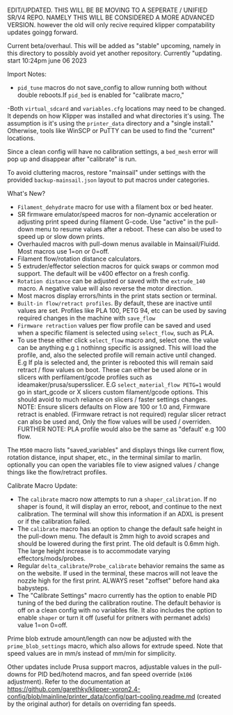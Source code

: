 EDIT/UPDATED. THIS WILL BE BE MOVING TO A SEPERATE / UNIFIED SR/V4 REPO. NAMELY THIS WILL BE CONSIDERED A MORE ADVANCED VERSION. however the old will only recive required klipper compatability updates goingg forward. 

Current beta/overhaul. This will be added as "stable" upcoming, namely in this directory to possibly avoid yet another repository. Currently "updating. start 10:24pm june 06 2023

Import Notes:
- `pid_tune` macros do not save_config to allow running both without double reboots.If `pid_bed` is enabled for "calibrate macro," 

-Both `virtual_sdcard` and `variables.cfg` locations may need to be changed. It depends on how Klipper was installed and what directories it's using. The assumption is it's using the `printer_data` directory and a "single install." Otherwise, tools like WinSCP or PuTTY can be used to find the "current" locations.

Since a clean config will have no calibration settings, a `bed_mesh` error will pop up and disappear after "calibrate" is run. 

To avoid cluttering macros, restore "mainsail" under settings with the provided `backup-mainsail.json` layout to put macros under categories.

What's New?
- `Filament_dehydrate` macro for use with a filament box or bed heater.
- SR firmware emulator/speed macros for non-dynamic acceleration or adjusting print speed during filament G-code. Use "active" in the pull-down menu to resume values after a reboot. These can also be used to speed up or slow down prints.
- Overhauled macros with pull-down menus available in Mainsail/Fluidd. Most macros use 1=on or 0=off.
- Filament flow/rotation distance calculators.
- 5 extruder/effector selection macros for quick swaps or common mod support. The default will be v400 effector on a fresh config.
- `Rotation distance` can be adjusted or saved with the `extrude_140` macro. A negative value will also reverse the motor direction.
- Most macros display errors/hints in the print stats section or terminal.
- `Built-in flow/retract profiles`. By default, these are inactive until values are set. Profiles like PLA 100, PETG 94, etc can be used by saving required changes in the machine with `save_flow` 
- `Firmware retraction` values per flow profile can be saved and used when a specific filament is selected using `select_flow`, such as PLA.
- To use these either click `select_flow` macro and, select one. the value can be anything e.g `1` nothinng specific is assigned. This will load the profile, and, also the selected profile will remain active until changed. 
E.g If pla is selected and, the printer is rebooted this will remain said retract / flow values on boot. These can either be used alone or in slicers with perfilament/gcode profiles such as ideamaker/prusa/supersslicer.
E.G  `select_material_flow PETG=1` would go in start_gcode or X slicers custom filament/gcode options. This should avoid to much reliance on slicers / faster settings changes. NOTE: Ensure slicers defaults on Flow are 100 or 1.0 and, Firmware retract is enabled. (Firmware retract is not required)
regular slicer retract can also be used and, Only the flow values will be used / overriden. FURTHER NOTE: PLA profile would also be the same as "default'  e.g 100 flow.  

The `M500` macro lists "saved_variables" and displays things like current flow, rotation distance, input shaper, etc., in the terminal similar to marlin.
optionally you can open the variables file to view asigned values / change things like the flow/retract profiles.  

Calibrate Macro Update:
- The `calibrate` macro now attempts to run a `shaper_calibration`. If no shaper is found, it will display an error, reboot, and continue to the next calibration. The terminal will show this information if an ADXL is present or if the calibration failed.
- The `calibrate` macro has an option to change the default safe height in the pull-down menu. The default is 2mm high to avoid scrapes and should be lowered during the first print. The old default is 0.6mm high. The large height increase is to accommodate varying effectors/mods/probes.
- Regular `delta_calibrate`/`Probe_calibrate` behavior remains the same as on the website. If used in the terminal, these macros will not leave the nozzle high for the first print. ALWAYS reset "zoffset" before hand aka babysteps. 
- The "Calibrate Settings" macro currently has the option to enable PID tuning of the bed during the calibration routine. The default behavior is off on a clean config with no variables file.
It also includes the option to enable `shaper` or turn it off (useful for pritners with permanet adxls) value 1=on 0=off. 

Prime blob extrude amount/length can now be adjusted with the `prime_blob_settings` macro, which also allows for extrude speed. Note that speed values are in mm/s instead of mm/min for simplicity.

Other updates include Prusa support macros, adjustable values in the pull-downs for PID bed/hotend macros, and fan speed override (`m106` adjustment). Refer to the documentation at https://github.com/garethky/klipper-voron2.4-config/blob/mainline/printer_data/config/part-cooling.readme.md (created by the original author) for details on overriding fan speeds.

